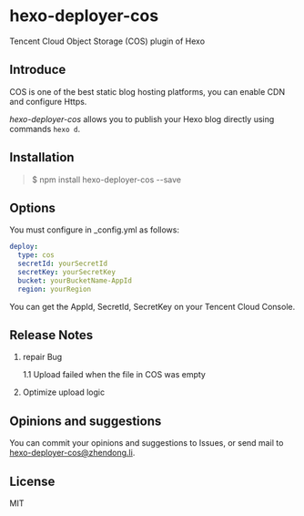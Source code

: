 # hexo-deployer-cos

Tencent Cloud Object Storage (COS) plugin of Hexo

## Introduce

COS is one of the best static blog hosting platforms, you can enable CDN and configure Https.

*hexo-deployer-cos* allows you to publish your Hexo blog directly using commands `hexo d`.

## Installation

>$ npm install hexo-deployer-cos --save

## Options

You must configure in _config.yml as follows:

```yaml
deploy: 
  type: cos
  secretId: yourSecretId
  secretKey: yourSecretKey
  bucket: yourBucketName-AppId
  region: yourRegion
```

You can get the AppId, SecretId, SecretKey on your Tencent Cloud Console.

## Release Notes

1. repair Bug

    1.1 Upload failed when the file in COS was empty

2. Optimize upload logic


## Opinions and suggestions

You can commit your opinions and suggestions to Issues, or send mail to [hexo-deployer-cos@zhendong.li](mailto:hexo-deployer-cos@zhendong.li).

## License

MIT
